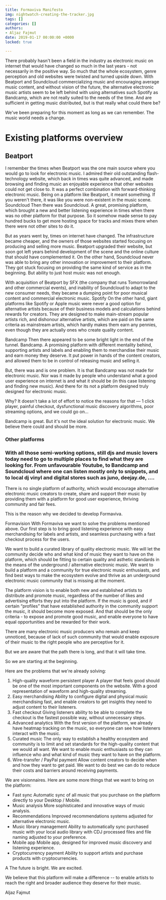 ```yaml
---
title: Formaviva Manifesto
img: nightwatch-creating-the-tracker.jpg
tags: []
categories: []
authors:
- Aljaz Fajmut
date: 2019-01-17 00:00:00 +0000
locked: true

---
```


There probably hasn't been a field in the industry as electronic music on internet that would have changed so much in the last years - not necessarily in the positive way. So much that the whole ecosystem, genre perception and old websites were twisted and turned upside down. With Beatport and Soundcloud commercializing music and encouraging average music content, and without vision of the future, the alternative electronic music artists seem to be left behind with using alternatives such Spotify as Bandcamp, which are not really suited to the needs of the time. And are sufficient in getting music distributed, but is that really what could there be?

We've been preparing for this moment as long as we can remember. The music world needs a change.

# Existing platforms overview

## Beatport

I remember the times when Beatport was the one main source where you would go to look for electronic music. I admired their old outstanding flash-technology website, which back in times was quite advanced, and made browsing and finding music an enjoyable experience that other websites could not get close to. It was a perfect combination with forward-thinking electronic music. Being on a platform like Beatport, it meant something. If you weren't there, it was like you were non-existent in the music scene.
Soundcloud
Then there was Soundcloud. A great, promising platform, which brought a new and better listening experience in times when there was no other platform for that purpose. So it somehow made sense to pay hundred bucks to get more hosting space for tracks and mixes there when there were not other sites to do it.

But as years went by, times on internet have changed. The infrastructure became cheaper, and the owners of those websites started focusing on producing and selling more music. Beatport upgraded their website, but soon got left years behind development of the scene and the online culture that should have complemented it. On the other hand, Soundcloud never was able to bring any other innovation or improvement to their platform. They got stuck focusing on providing the same kind of service as in the beginning. But ability to just host music was not enough.

With acquisition of Beatport by SFX (the company that runs Tomorrowland and other commercial events), and inability of Soundcloud to adapt to the new consumer needs, they became a dumping point for poor musical content and commercial electronic music.
Spotify
On the other hand, giant platforms like Spotify or Apple music were never a good option for alternative artists because of their business models and calculations behind rewards for creators. They are designed to make main-stream popular artists rich, and dishonour alternative artists, which are paid on the same criteria as mainstream artists, which hardly makes them earn any pennies, even though they are actually ones who create quality content.


Bandcamp
Then there appeared to be some bright light in the end of the tunnel. Bandcamp. A promising platform with different mentality behind, supporting artists and labels and enabling them to merchandise their music and earn money they deserve. It put power in hands of the content creators, and allowed them to be in control of releasing music and selling it.

But, there was and is one problem. It is that Bandcamp was not made for electronic music. Nor was it made by people who understand what a good user experience on internet is and what it should be (in this case listening and finding new music). And there for its not a platform designed truly designed for electronic music.

Why? It doesn't take a lot of effort to notice the reasons for that — 1 click player, painful checkout, dysfunctional music discovery algorithms, poor streaming options, and we could go on...

Bandcamp is great. But it's not the ideal solution for electronic music. We believe there could and should be more.

### Other platforms

### With all those semi-working options, still djs  and music lovers today need to go to multiple places to find what they are looking for. From unfavourable Youtube, to Bandcamp and Soundcloud where one can listen mostly only to snippets, and to local dj vinyl and digital stores such as juno, deejay.de, ….

There is no single platform of authority, which would encourage alternative electronic music creators to create, share and support their music by providing them with a platform for good user experience, thriving community and fair fees.

This is the reason why we decided to develop Formaviva.

Formavision
With Formaviva we want to solve the problems mentioned above. Our first step is to bring good listening experience with easy merchandising for labels and artists, and seamless purchasing with a fast checkout process for the users.

We want to build a curated library of quality electronic music. We will let the community decide who and what kind of music they want to have on the platform, which should be fitting to certain quality and asthetic standards in the means of the underground / alternative electronic music. We want to build a platform and a community for true electronic music enthusiasts, and find best ways to make the ecosystem evolve and thrive as an underground electronic music community that is missing at the moment.

The platform vision is to enable both new and established artists to distribute and promote music, regardless of the number of likes and advertising efforts they put into the platform. If the music is good, and if certain “profiles” that have established authority in the community support the music, it should become more exposed. And that should be the only criteria - to expose and promote good music, and enable everyone to have equal opportunities and be rewarded for their work.

There are many electronic music producers who remain and keep unnoticed, because of lack of such community that would enable exposure of their music to the right people who are perceptive for it.

But we are aware that the path there is long, and that it will take time.

So we are starting at the beginning.

Here are the problems that we're already solving:

1. High-quality waveform persistent player
   A player that feels good should be one of the most important components on the website. With a good representation of waveform and high-quality streaming.
2. Easy merchandising
   Ability to configure digital and physical music merchandising fast, and enable creators to get insights they need to adjust content to their listeners.
3. Fast checkout
   Giving listeners ability to be able to complete the checkout is the fastest possible way, without unnecessary steps.
4. Advanced analytics
   With the first version of the platform, we already have heatmap tracking on the music, so everyone can see how listeners interact with the music.
5. Curated music
   The only way to establish a healthy ecosystem and community is to limit and set standards for the high-quality content that we would all want. We want to enable music enthusiasts so they can influence who and what kind of music they want to have on the platform.
6. Wire-transfer / PayPal payment
   Allow content creators to decide when and how they want to get paid. We want to do best we can do to reduce their costs and barriers around receiving payments.

We are visionnaires. Here are some more things that we want to bring on the platform:

* Fast sync
  Automatic sync of all music that you purchase on the platform directly to your Desktop / Mobile.
* Music analysis
  More sophisticated and innovative ways of music analysis.
* Recommendations
  Improved recommendations systems adjusted for alternative electronic music.
* Music library management
  Ability to automatically sync purchased music with your local audio library with CDJ processed files and file naming adjusted to your preference.
* Mobile app
  Mobile app, designed for improved music discovery and listening experience.
* Cryptocurrency payment
  Ability to support artists and purchase products with cryptocurrencies.

A
The future is bright. We are excited.

We believe that this platform will make a difference -- to enable artists to reach the right and broader audience they deserve for their music.

Aljaz Fajmut